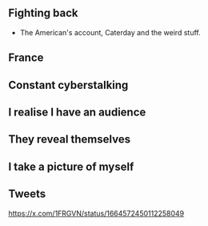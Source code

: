 ## Fighting back

- The American's account, Caterday and the weird stuff.

## France 

## Constant cyberstalking

## I realise I have an audience

## They reveal themselves

## I take a picture of myself 

## Tweets

https://x.com/1FRGVN/status/1664572450112258049